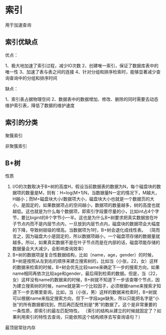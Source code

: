 # 索引

用于加速查询

## 索引优缺点

优点：

 1、极大地加速了索引过程，减少IO次数
 2、创建唯一索引，保证了数据库表中的唯一性
 3、加速了表与表之间的连接
 4、针对分组和排序检索时，能够显著减少查询查询中的分组和排序时间

缺点：

 1、索引表占据物理空间
 2、数据表中的数据增加、修改、删除的同时需要去动态维护索引表，降低了数据的维护速度

## 索引的分类

聚簇索引

非聚簇索引





## B+树

性质

1. I/O的次数取决于B+树的高度H，假设当前数据表的数据为N，每个磁盘块的数据项的数量是M，则有：H=log(M+1)N，当数据量N一定的情况下，M越大，H越小；而M=磁盘块大小/数据项大小，磁盘块大小也就是一个数据页的大小，是固定的，如果数据项占的空间越小，数据项的数量越多，树的高度也就越低。这也就是为什么每个数据项，即索引字段要尽量的小，比如int占4个字节，要比bigint的8个字节小一半。这也是为什么B+树要求把真实数据放在叶子节点内而不是内层节点内，一旦放到内层节点内，磁盘块的数据项会大幅度的下降，导致树层级的增高。当数据项为1时，B+树会退化成线性表。
   （简而言之，因为磁盘大小是固定的，所以数据项越小，一个磁盘项存储的数据量就越多。所以，如果真实数据不是在叶子节点而是在内部的话，磁盘项能存储的数据量会大大减少，会影响查询效率）
2. B+树的数据项是复合性数据结构，比如（name，age，gender）的时候，B+树是按照从左到右的顺序来建立搜索树的，比如当（小张，22，女）这样的数据来检索的时候，B+树会优先比较name来确定下一步的搜索方向，如果name相同再依次比较age和gender，最后得到检索的数据。但是，当（22，女）这样没有name的数据来的时候，B+树就不知道下一步该查哪个节点，因为建立搜索树的时候，name就是第一个比较因子，必须根据name来搜索才知道下一步去哪里查询。比如，当（小张，男）这样的数据来检索时，B+树就可以根据name来指定搜索方向，但下一字段age缺失，所以只能把名字是“小张”的所有数据都找到，然后再匹配性别是“男”的数据了。这个是非常重要的一条性质，即索引的最左匹配特性。
   （索引的结构从建立的时候就固定了？如果利用索引的特性去查询，只能依照这个结构顺序去写查询语句？）

最顶层常驻内存



